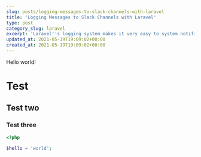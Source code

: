 ```yaml
---
slug: posts/logging-messages-to-slack-channels-with-laravel
title: 'Logging Messages to Slack Channels with Laravel'
type: post
category_slug: laravel
excerpt: 'Laravel''s logging system makes it very easy to system notifications to your company''s Slack channel.'
updated_at: 2021-05-19T19:09:02+00:00
created_at: 2021-05-19T19:09:02+00:00
---
```


Hello world!

# Test

## Test two

### Test three

```php
<?php

$hello = 'world';
```